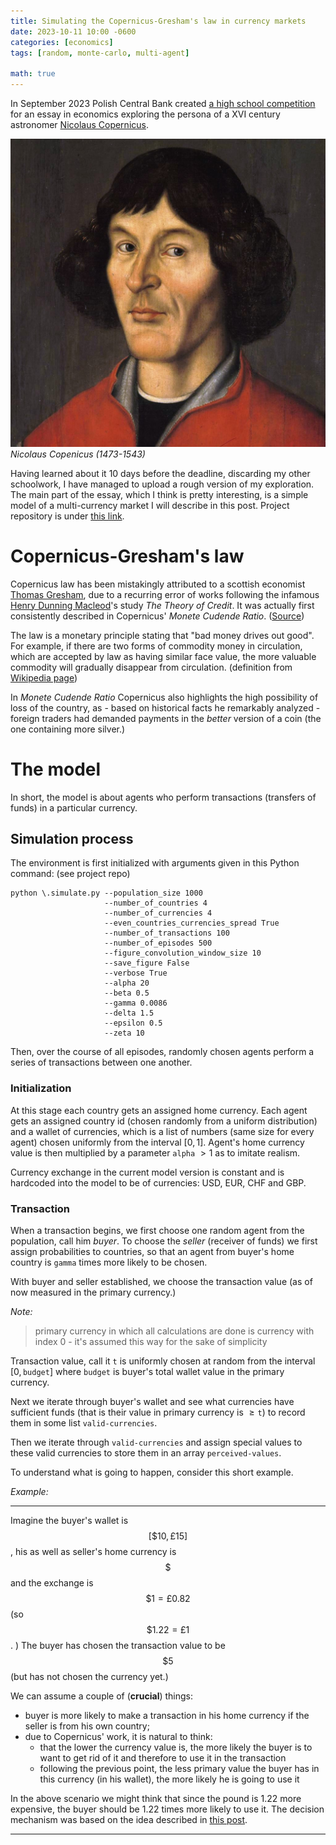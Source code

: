 ```yaml
---
title: Simulating the Copernicus-Gresham's law in currency markets 
date: 2023-10-11 10:00 -0600
categories: [economics]
tags: [random, monte-carlo, multi-agent]

math: true
---
```


In September 2023 Polish Central Bank created [a high school competition](https://nbp.pl/xxi-edycja-konkursu-na-prace-pisemna-dla-szkol-podstawowych-i-ponadpodstawowych/) for an essay in economics exploring the persona of a XVI century astronomer [Nicolaus Copernicus](https://en.wikipedia.org/wiki/Nicolaus_Copernicus). 


![Copernicus](/assets/img/Nikolaus_Kopernikus.jpg)
*Nicolaus Copenicus (1473-1543)*

Having learned about it 10 days before the deadline, discarding my other schoolwork, I have managed to upload a rough version of my exploration. The main part of the essay, which I think is pretty interesting, is a simple model of a multi-currency market I will describe in this post. Project repository is under [this link](https://github.com/gournge/copernicus-transactions).

# Copernicus-Gresham's law

Copernicus law has been mistakingly attributed to a scottish economist [Thomas Gresham](https://en.wikipedia.org/wiki/Thomas_Gresham), due to a recurring error of works following the infamous [Henry Dunning Macleod](https://en.wikipedia.org/wiki/Henry_Dunning_Macleod)'s study *The Theory of Credit*. It was actually first consistently described in Copernicus' *Monete Cudende Ratio*. ([Source](https://kpbc.umk.pl/Content/48660/PDF/Copernicana_017_01.pdf))

The law is a monetary principle stating that "bad money drives out good". For example, if there are two forms of commodity money in circulation, which are accepted by law as having similar face value, the more valuable commodity will gradually disappear from circulation. (definition from [Wikipedia page](https://en.wikipedia.org/wiki/Gresham%27s_law))

In  *Monete Cudende Ratio* Copernicus also highlights the high possibility of loss of the country, as - based on historical facts he remarkably analyzed - foreign traders had demanded payments in the *better* version of a coin (the one containing more silver.)

# The model

In short, the model is about agents who perform transactions (transfers of funds) in a particular currency.

## Simulation process

The environment is first initialized with arguments given in this Python command: (see project repo)

```
python \.simulate.py --population_size 1000
                     --number_of_countries 4
                     --number_of_currencies 4
                     --even_countries_currencies_spread True
                     --number_of_transactions 100
                     --number_of_episodes 500
                     --figure_convolution_window_size 10
                     --save_figure False
                     --verbose True
                     --alpha 20
                     --beta 0.5
                     --gamma 0.0086
                     --delta 1.5
                     --epsilon 0.5
                     --zeta 10
```

Then, over the course of all episodes, randomly chosen agents perform a series of transactions between one another.

### Initialization 

At this stage each country gets an assigned home currency. Each agent gets an assigned country id (chosen randomly from a uniform distribution) and a wallet of currencies, which is a list of numbers (same size for every agent) chosen uniformly from the interval $[0, 1]$. Agent's home currency value is then multiplied by a parameter `alpha` $>1$ as to imitate realism.

Currency exchange in the current model version is constant and is hardcoded into the model to be of currencies: USD, EUR, CHF and GBP.

### Transaction

When a transaction begins, we first choose one random agent from the population, call him *buyer*. To choose the *seller* (receiver of funds) we first assign probabilities to countries, so that an agent from buyer's home country is `gamma` times more likely to be chosen. 
 
With buyer and seller established, we choose the transaction value (as of now measured in the primary currency.)

*Note:*
> primary currency in which all calculations are done is currency with index 0 - it's assumed this way for the sake of simplicity    

Transaction value, call it $\texttt{t}$ is uniformly chosen at random from the interval $[0, \texttt{budget}]$ where  $\texttt{budget}$ is buyer's total wallet value in the primary currency. 

Next we iterate through buyer's wallet and see what currencies have sufficient funds (that is their value in primary currency is $\geq \texttt{t}$) to record them in some list $\texttt{valid-currencies}$. 

Then we iterate through $\texttt{valid-currencies}$ and assign special values to these valid currencies to store them in an array $\texttt{perceived-values}$. 

To understand what is going to happen, consider this short example.

*Example:*
- - - 

Imagine the buyer's wallet is $$[\$10, \pounds 15 ]$$, his as well as seller's home currency is $$ \$ $$ and the exchange is $$ \$ 1 = \pounds 0.82 $$ (so $$ \$ 1.22 = \pounds 1 $$. ) The buyer has chosen the transaction value to be $$\$5$$ (but has not chosen the currency yet.)

We can assume a couple of (**crucial**) things:
- buyer is more likely to make a transaction in his home currency if the seller is from his own country;
- due to Copernicus' work, it is natural to think: 
    - that the lower the currency value is, the more likely the buyer is to want to get rid of it and therefore to use it in the transaction
    - following the previous point, the less primary value the buyer has in this currency (in his wallet), the more likely he is going to use it

In the above scenario we might think that since the pound is $1.22$ more expensive, the buyer should be $1.22$ times more likely to use it. The decision mechanism was based on the idea described in [this post](https://gournge.github.io/posts/Simple-probability-decision-mechanism/).

- - - 

